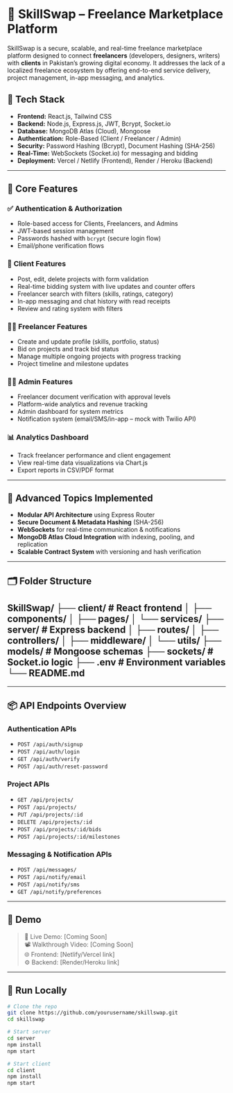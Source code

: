 # 💼 SkillSwap – Freelance Marketplace Platform

SkillSwap is a secure, scalable, and real-time freelance marketplace platform designed to connect **freelancers** (developers, designers, writers) with **clients** in Pakistan’s growing digital economy. It addresses the lack of a localized freelance ecosystem by offering end-to-end service delivery, project management, in-app messaging, and analytics.

## 🚀 Tech Stack

- **Frontend:** React.js, Tailwind CSS
- **Backend:** Node.js, Express.js, JWT, Bcrypt, Socket.io
- **Database:** MongoDB Atlas (Cloud), Mongoose
- **Authentication:** Role-Based (Client / Freelancer / Admin)
- **Security:** Password Hashing (Bcrypt), Document Hashing (SHA-256)
- **Real-Time:** WebSockets (Socket.io) for messaging and bidding
- **Deployment:** Vercel / Netlify (Frontend), Render / Heroku (Backend)

---

## 🔐 Core Features

### ✅ **Authentication & Authorization**
- Role-based access for Clients, Freelancers, and Admins
- JWT-based session management
- Passwords hashed with `bcrypt` (secure login flow)
- Email/phone verification flows

### 📢 **Client Features**
- Post, edit, delete projects with form validation
- Real-time bidding system with live updates and counter offers
- Freelancer search with filters (skills, ratings, category)
- In-app messaging and chat history with read receipts
- Review and rating system with filters

### 👨‍💻 **Freelancer Features**
- Create and update profile (skills, portfolio, status)
- Bid on projects and track bid status
- Manage multiple ongoing projects with progress tracking
- Project timeline and milestone updates

### 🧑‍⚖️ **Admin Features**
- Freelancer document verification with approval levels
- Platform-wide analytics and revenue tracking
- Admin dashboard for system metrics
- Notification system (email/SMS/in-app – mock with Twilio API)

### 📊 **Analytics Dashboard**
- Track freelancer performance and client engagement
- View real-time data visualizations via Chart.js
- Export reports in CSV/PDF format

---

## 🧠 Advanced Topics Implemented

- **Modular API Architecture** using Express Router
- **Secure Document & Metadata Hashing** (SHA-256)
- **WebSockets** for real-time communication & notifications
- **MongoDB Atlas Cloud Integration** with indexing, pooling, and replication
- **Scalable Contract System** with versioning and hash verification

---

## 🗂️ Folder Structure

SkillSwap/
├── client/ # React frontend
│ ├── components/
│ ├── pages/
│ └── services/
├── server/ # Express backend
│ ├── routes/
│ ├── controllers/
│ ├── middleware/
│ └── utils/
├── models/ # Mongoose schemas
├── sockets/ # Socket.io logic
├── .env # Environment variables
└── README.md
---


---

## 📦 API Endpoints Overview

### Authentication APIs
- `POST /api/auth/signup`
- `POST /api/auth/login`
- `GET /api/auth/verify`
- `POST /api/auth/reset-password`

### Project APIs
- `GET /api/projects/`
- `POST /api/projects/`
- `PUT /api/projects/:id`
- `DELETE /api/projects/:id`
- `POST /api/projects/:id/bids`
- `POST /api/projects/:id/milestones`

### Messaging & Notification APIs
- `POST /api/messages/`
- `POST /api/notify/email`
- `POST /api/notify/sms`
- `GET /api/notify/preferences`

---

## 📸 Demo

> 🔗 Live Demo: [Coming Soon]  
> 📽️ Walkthrough Video: [Coming Soon]  
> 🌐 Frontend: [Netlify/Vercel link]  
> ⚙️ Backend: [Render/Heroku link]

---

## 🧪 Run Locally

```bash
# Clone the repo
git clone https://github.com/yourusername/skillswap.git
cd skillswap

# Start server
cd server
npm install
npm start

# Start client
cd client
npm install
npm start
```

